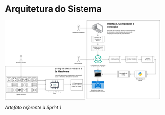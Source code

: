 # Arquitetura do Sistema
![Arquitetura da Solucao](img/ArquiteturaV1.png)

*Artefato referente à Sprint 1*
